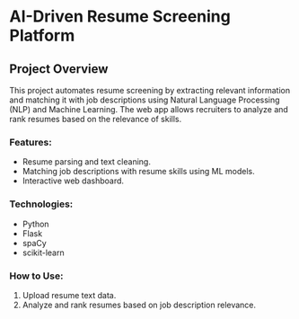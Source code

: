 # AI-Driven Resume Screening Platform

## Project Overview
This project automates resume screening by extracting relevant information and matching it with job descriptions using Natural Language Processing (NLP) and Machine Learning. The web app allows recruiters to analyze and rank resumes based on the relevance of skills.

### Features:
- Resume parsing and text cleaning.
- Matching job descriptions with resume skills using ML models.
- Interactive web dashboard.

### Technologies:
- Python
- Flask
- spaCy
- scikit-learn

### How to Use:
1. Upload resume text data.
2. Analyze and rank resumes based on job description relevance.

